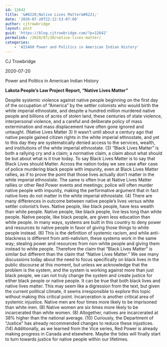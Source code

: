 ```yaml
---
id: 12642
title: '&#8220;Native Lives Matter&#8221;'
date: '2020-07-20T22:12:53-07:00'
author: cjtrowbridge
layout: post
guid: 'https://blog.cjtrowbridge.com/?p=12642'
permalink: /2020/07/20/native-lives-matter/
categories:
    - 'AIS460 Power and Politics in American Indian History'
---
```


CJ Trowbridge

2020-07-20

Power and Politics in American Indian History

**Lakota People’s Law Project Report, “Native Lives Matter”**

Despite systemic violence against native people beginning on the first day of the occupation of “America” by the settler colonists who would birth the white imperial ethnostate, and despite a hundred million murdered native people and billions of acres of stolen land, these centuries of state violence, interpersonal violence, and a careful and deliberate policy of mass extermination and mass displacement have often gone ignored and untaught. (Native Lives Matter 3) It wasn’t until about a century ago that native people gained citizen rights in the white imperial ethnostate, and yet to this day they are systematically denied access to the services, wealth, and institutions of the white imperial ethnostate. (3) “Black Lives Matter” is both a rallying cry and a claim; a normative claim, a claim about what should be but about what is it true today. To say Black Lives Matter is to say that Black Lives should Matter. Across the nation today we see case after case of police murdering black people with impunity, even at Black Lives Matter rallies, as if to prove the point that those lives actually don’t matter in the white imperial ethnostate. The same is often true at Native Lives Matter rallies or other Red Power events and meetings; police will often murder native people with impunity, making the performative argument that in fact native lives do not matter in the white imperial ethnostate. (4) There are many differences in outcome between native people’s lives versus white settler colonist’s lives. Native people, like black people, have less wealth than white people. Native people, like black people, live less long than white people. Native people, like black people, are given less education than white people. In many ways, systems are built in this country to deny power and resources to native people in favor of giving those things to white people instead. (6) This is the definition of systemic racism, and while anti-blackness is different from anti-nativism, these systems work in the same way; stealing power and resources from non-white people and giving them instead to white people. Therefore the claim that “Black Lives Matter” is similar but different than the claim that “Native Lives Matter.” We see many discussions today about the need to focus specifically on black lives in the public discourse at this moment, but unless we acknowledge that the problem is the system, and the system is working against more than just black people, we can not truly change the system and create justice for either black people or native people. It can be true that both black lives and native lives matter. This may seem like a digression from the text, but given the current political climate, it seems irresponsible to explore this topic without making this critical point. Incarceration is another critical area of systemic injustice. Native men are four times more likely to be imprisoned than white men. (8) Native women are six times more likely to be incarcerated than white women. (8) Altogether, natives are incarcerated at 38% higher than the national average. (10) Curiously, the Department of “Justice” has already recommended changes to reduce these injustices. (14) Additionally, as we learned from the Vice series, Red Power is already making progress in Canada and elsewhere. Maybe the tides will finally start to turn towards justice for native people within our lifetimes.